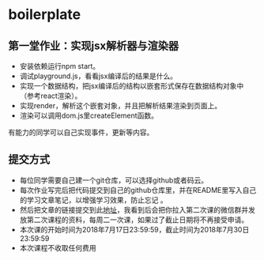 # boilerplate

## 第一堂作业：实现jsx解析器与渲染器
- 安装依赖运行npm start。
- 调试playground.js，看看jsx编译后的结果是什么。
- 实现一个数据结构，把jsx编译后的结构以嵌套形式保存在数据结构对象中（参考react渲染）。
- 实现render，解析这个嵌套对象，并且把解析结果渲染到页面上。
- 渲染可以调用dom.js里createElement函数。

有能力的同学可以自己实现事件，更新等内容。

## 提交方式
- 每位同学需要自己建一个git仓库，可以选择github或者码云。
- 每次作业写完后把代码提交到自己的github仓库里，并在README里写入自己的学习文章笔记，以增强学习效果，防止忘记 。
- 然后把文章的链接提交到此<a href="https://www.wenjuan.com/s/FF3yQr">地址</a>，我看到后会把你拉入第二次课的微信群并发放第二次课程的资料，每周二一次课，如果过了截止日期将不再接受申请。
- 本次课的开始时间为2018年7月17日23:59:59，截止时间为2018年7月30日23:59:59
- 本次课程不收取任何费用
